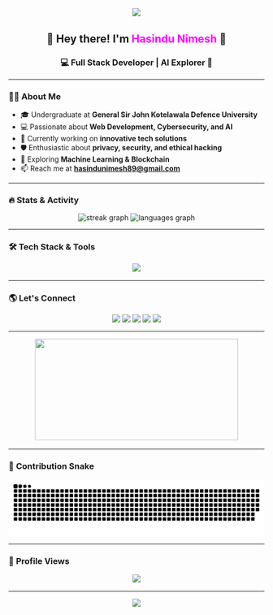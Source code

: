 <!-- 🎨 Futuristic Banner -->
<p align="center">
  <img src="https://capsule-render.vercel.app/api?type=waving&color=0:ff0000,100:0000ff&height=200&section=header&text=Welcome%20to%20My%20World!&fontSize=40&fontColor=fff&animation=fadeIn"/>
</p>

<h2 align="center">🚀 Hey there! I'm <span style="color:#ff00ff">Hasindu Nimesh</span> 👋</h2>
<h3 align="center">💻 Full Stack Developer | AI Explorer 🤖</h3>

---

### **👨‍💻 About Me**
- 🎓 Undergraduate at **General Sir John Kotelawala Defence University**  
- 💻 Passionate about **Web Development, Cybersecurity, and AI**  
- 🚀 Currently working on **innovative tech solutions**  
- 🛡️ Enthusiastic about **privacy, security, and ethical hacking**  
- 🌱 Exploring **Machine Learning & Blockchain**  
- 📫 Reach me at **hasindunimesh89@gmail.com**  

---

### 🔥 **Stats & Activity**
<p align="center">
  <img src="https://streak-stats.demolab.com?user=HasinduNimesh&locale=en&mode=daily&theme=radical&hide_border=false&border_radius=5" height="150" alt="streak graph"  />
  <img src="https://github-readme-stats.vercel.app/api/top-langs?username=HasinduNimesh&locale=en&layout=compact&langs_count=6&theme=radical&hide_border=true" height="150" alt="languages graph"  />
</p>

---

### 🛠️ **Tech Stack & Tools**
<p align="center">
  <img src="https://skillicons.dev/icons?i=html,css,js,python,java,cpp,nodejs,react,github,linux,postgres,mongodb,docker,kubernetes" />
</p>

---

### 🌎 **Let's Connect**
<p align="center">
  <a href="https://www.instagram.com/hasindu_nimesh" target="_blank"><img src="https://img.shields.io/badge/Instagram-%23E4405F.svg?style=for-the-badge&logo=instagram&logoColor=white"/></a>
  <a href="https://discordapp.com/users/1182149229603471401" target="_blank"><img src="https://img.shields.io/badge/Discord-%237289DA.svg?style=for-the-badge&logo=discord&logoColor=white"/></a>
  <a href="mailto:hasindunimesh89@gmail.com" target="_blank"><img src="https://img.shields.io/badge/Gmail-%23D14836.svg?style=for-the-badge&logo=gmail&logoColor=white"/></a>
  <a href="https://www.linkedin.com/in/hasindu-nimesh-6457521b6/" target="_blank"><img src="https://img.shields.io/badge/LinkedIn-%230077B5.svg?style=for-the-badge&logo=linkedin&logoColor=white"/></a>
  <a href="https://www.facebook.com/hasindu.nimesh.94" target="_blank"><img src="https://img.shields.io/badge/Facebook-%231877F2.svg?style=for-the-badge&logo=facebook&logoColor=white"/></a>
</p>

---

<p align="center">
  <img src="https://media4.giphy.com/media/qgQUggAC3Pfv687qPC/giphy.gif" width="400" height="200"/>
</p>

---

### 🐍 **Contribution Snake**
<p align="center">
  <img src="https://github.com/HasinduNimesh/HasinduNimesh/blob/output/github-contribution-grid-snake.svg" />
</p>

---

### 🎯 **Profile Views**
<p align="center">
  <img src="https://profile-counter.glitch.me/HasinduNimesh/count.svg?" />
</p>

---

<!-- 🎨 Futuristic Footer -->
<p align="center">
  <img src="https://capsule-render.vercel.app/api?type=waving&color=0:0000ff,100:ff0000&height=150&section=footer"/>
</p>
